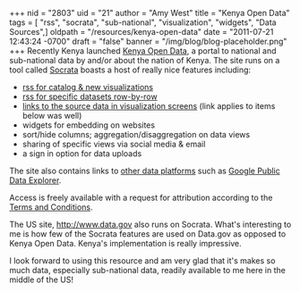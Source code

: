 +++
nid = "2803"
uid = "21"
author = "Amy West"
title = "Kenya Open Data"
tags = [ "rss", "socrata", "sub-national", "visualization", "widgets", "Data Sources",]
oldpath = "/resources/kenya-open-data"
date = "2011-07-21 12:43:24 -0700"
draft = "false"
banner = "/img/blog/blog-placeholder.png"
+++
Recently Kenya launched [Kenya Open Data](http://opendata.go.ke/), a
portal to national and sub-national data by and/or about the nation of
Kenya. The site runs on a tool called [Socrata](http://www.socrata.com/) boasts a host of really nice features
including:

-   [rss for catalog & new
    visualizations](http://dl.dropbox.com/u/11213479/openkenya_rss2.jpg)
-   [rss for specific datasets
    row-by-row](http://dl.dropbox.com/u/11213479/openkenya_rss1.jpg)
-   [links to the source data in visualization
    screens](http://opendata.go.ke/Counties/County-Urbanization-Laikipia/hvgr-c6jr) (link
    applies to items below was well)
-    widgets for embedding on websites
-    sort/hide columns; aggregation/disaggregation on data views
-    sharing of specific views via social media & email
-   a sign in option for data uploads

The site also contains links to [other data
platforms](http://opendata.go.ke/page/community-apps) such as [Google
Public Data
Explorer](http://www.google.com/publicdata/explore?ds=br3o0jm5iquuf_&ctype=b&strail=true&nselm=s&met_y=budget&fdim_y=BudgetType:dev&fdim_y=country:ke&scale_y=lin&ind_y=false&met_x=budget&fdim_x=BudgetType:rec&fdim_x=country:ke&scale_x=lin&ind_x=false&ccm=uni&met_s=budget&fdim_s=country:ke&idim=admin:phys:soc:other&ifdim=admin:parent:&tunit=Y&pit=1215381600000&iconSize=0.5&icfg=other:::2008%7Cphys:::2008%7Csoc:::2008&uniSize=0.034999999999999996).

Access is freely available with a request for attribution according to
the [Terms and Conditions](http://opendata.go.ke/page/terms-of-service).

The US site, <http://www.data.gov> also runs on Socrata. What's
interesting to me is how few of the Socrata features are used on
Data.gov as opposed to Kenya Open Data. Kenya's implementation is
really impressive.

I look forward to using this resource and am very glad that it's makes
so much data, especially sub-national data, readily available to me here
in the middle of the US!
